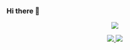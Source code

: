 ### Hi there 👋

<!--
**hugill-8121/hugill-8121** is a ✨ _special_ ✨ repository because its `README.md` (this file) appears on your GitHub profile.

Here are some ideas to get you started:

- 🔭 I’m currently working on ...
- 🌱 I’m currently learning ...
- 👯 I’m looking to collaborate on ...
- 🤔 I’m looking for help with ...
- 💬 Ask me about ...
- 📫 How to reach me: ...
- 😄 Pronouns: ...
- ⚡ Fun fact: ...
-->

<p align="center">
  <a href="https://github.com/Yunlingfly">
    <img src="https://github-readme-stats-eight-theta.vercel.app/api?username=Yunlingfly&show_icons=true&theme=algolia&include_all_commits=true&count_private=true&hide=prs,issues"/>
  </a>
</p>
 
<p align="center">
  <a href="https://github.com/Yunlingfly">
    <img src="https://github-readme-stats-eight-theta.vercel.app/api/top-langs/?username=Yunlingfly&layout=compact&langs_count=8&theme=algolia"/>
  </a>
  <a href="https://yunlingfly.github.io">
    <img src="https://github-readme-stats.anuraghazra1.vercel.app/api/pin/?username=Yunlingfly&repo=yunlingfly.github.io&theme=algolia" />
  </a>
</p>
